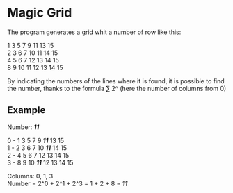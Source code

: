 # Magic Grid

The program generates a grid whit a number of row like this:

1 3 5 7 9 11 13 15 <br>
2 3 6 7 10 11 14 15 <br>
4 5 6 7 12 13 14 15 <br>
8 9 10 11 12 13 14 15 <br>

By indicating the numbers of the lines where it is found, it is possible to find the number, thanks to the formula ∑ 2^ (here the number of columns from 0)

## Example

Number: ***11***

0 - 1 3 5 7 9 ***11*** 13 15 <br>
1 - 2 3 6 7 10 ***11*** 14 15 <br>
2 - 4 5 6 7 12 13 14 15 <br>
3 - 8 9 10 ***11*** 12 13 14 15 <br>

Columns: 0, 1, 3 <br>
Number = 2^0 + 2^1 + 2^3 = 1 + 2 + 8 = ***11***
